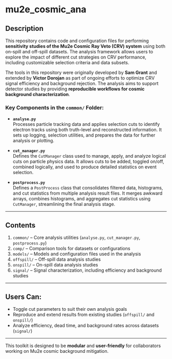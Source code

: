 # mu2e_cosmic_ana

## Description

This repository contains code and configuration files for performing **sensitivity studies of the Mu2e Cosmic Ray Veto (CRV) system** using both on-spill and off-spill datasets. The analysis framework allows users to explore the impact of different cut strategies on CRV performance, including customizable selection criteria and data subsets.

The tools in this repository were originally developed by **Sam Grant** and extended by **Victor Dorojan** as part of ongoing efforts to optimize CRV signal efficiency and background rejection. The analysis aims to support detector studies by providing **reproducible workflows for cosmic background characterization**.

### Key Components in the `common/` Folder:

- **`analyse.py`**  
  Processes particle tracking data and applies selection cuts to identify electron tracks using both truth-level and reconstructed information. It sets up logging, selection utilities, and prepares the data for further analysis or plotting.

- **`cut_manager.py`**  
  Defines the `CutManager` class used to manage, apply, and analyze logical cuts on particle physics data. It allows cuts to be added, toggled on/off, combined logically, and used to produce detailed statistics on event selection.

- **`postprocess.py`**  
  Defines a `PostProcess` class that consolidates filtered data, histograms, and cut statistics from multiple analysis result files. It merges awkward arrays, combines histograms, and aggregates cut statistics using `CutManager`, streamlining the final analysis stage.

---

## Contents

1. `common/` – Core analysis utilities (`analyse.py`, `cut_manager.py`, `postprocess.py`)
2. `comp/` – Comparison tools for datasets or configurations
3. `models/` – Models and configuration files used in the analysis
4. `offspill/` – Off-spill data analysis studies
5. `onspill/` – On-spill data analysis studies
6. `signal/` – Signal characterization, including efficiency and background studies

---

## Users Can:

- Toggle cut parameters to suit their own analysis goals  
- Reproduce and extend results from existing studies (`offspill/` and `onspill/`)  
- Analyze efficiency, dead time, and background rates across datasets (`signal/`)  

---

This toolkit is designed to be **modular** and **user-friendly** for collaborators working on Mu2e cosmic background mitigation.
